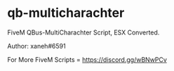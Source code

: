 # qb-multicharachter
FiveM QBus-MultiCharachter Script, ESX Converted.

Author: xaneh#6591

For More FiveM Scripts = https://discord.gg/wBNwPCv
